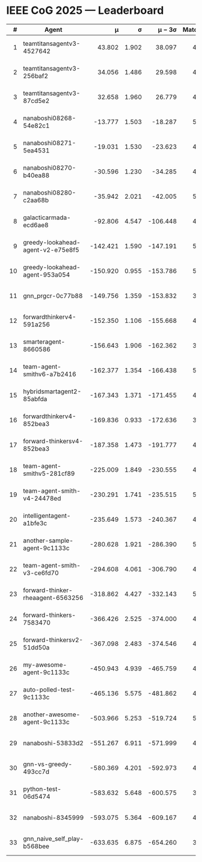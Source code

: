 # IEEE CoG 2025 — Leaderboard

| # | Agent | μ | σ | μ − 3σ | Matches | Updated |
|---:|---|---:|---:|---:|---:|---|
| 1 | teamtitansagentv3-4527642 | 43.802 | 1.902 | 38.097 | 4436 | 2025-09-02 05:01 |
| 2 | teamtitansagentv3-256baf2 | 34.056 | 1.486 | 29.598 | 4734 | 2025-09-02 05:01 |
| 3 | teamtitansagentv3-87cd5e2 | 32.658 | 1.960 | 26.779 | 4878 | 2025-09-02 05:01 |
| 4 | nanaboshi08268-54e82c1 | -13.777 | 1.503 | -18.287 | 5180 | 2025-09-02 05:01 |
| 5 | nanaboshi08271-5ea4531 | -19.031 | 1.530 | -23.623 | 4920 | 2025-09-02 05:01 |
| 6 | nanaboshi08270-b40ea88 | -30.596 | 1.230 | -34.285 | 4960 | 2025-09-02 05:01 |
| 7 | nanaboshi08280-c2aa68b | -35.942 | 2.021 | -42.005 | 5220 | 2025-09-02 05:01 |
| 8 | galacticarmada-ecd6ae8 | -92.806 | 4.547 | -106.448 | 4600 | 2025-09-02 05:01 |
| 9 | greedy-lookahead-agent-v2-e75e8f5 | -142.421 | 1.590 | -147.191 | 5056 | 2025-09-02 05:01 |
| 10 | greedy-lookahead-agent-953a054 | -150.920 | 0.955 | -153.786 | 5076 | 2025-09-02 05:01 |
| 11 | gnn_prgcr-0c77b88 | -149.756 | 1.359 | -153.832 | 3880 | 2025-09-02 05:01 |
| 12 | forwardthinkerv4-591a256 | -152.350 | 1.106 | -155.668 | 4033 | 2025-09-02 05:01 |
| 13 | smarteragent-8660586 | -156.643 | 1.906 | -162.362 | 3952 | 2025-09-02 05:01 |
| 14 | team-agent-smithv6-a7b2416 | -162.377 | 1.354 | -166.438 | 5140 | 2025-09-02 05:01 |
| 15 | hybridsmartagent2-85abfda | -167.343 | 1.371 | -171.455 | 4140 | 2025-09-02 05:01 |
| 16 | forwardthinkerv4-852bea3 | -169.836 | 0.933 | -172.636 | 3887 | 2025-09-02 05:01 |
| 17 | forward-thinkersv4-852bea3 | -187.358 | 1.473 | -191.777 | 4207 | 2025-09-02 05:01 |
| 18 | team-agent-smithv5-281cf89 | -225.009 | 1.849 | -230.555 | 4860 | 2025-09-02 05:01 |
| 19 | team-agent-smith-v4-24478ed | -230.291 | 1.741 | -235.515 | 5300 | 2025-09-02 05:01 |
| 20 | intelligentagent-a1bfe3c | -235.649 | 1.573 | -240.367 | 4409 | 2025-09-02 05:01 |
| 21 | another-sample-agent-9c1133c | -280.628 | 1.921 | -286.390 | 5080 | 2025-09-02 05:01 |
| 22 | team-agent-smith-v3-ce6fd70 | -294.608 | 4.061 | -306.790 | 4860 | 2025-09-02 05:01 |
| 23 | forward-thinker-rheaagent-6563256 | -318.862 | 4.427 | -332.143 | 5008 | 2025-09-02 05:01 |
| 24 | forward-thinkers-7583470 | -366.426 | 2.525 | -374.000 | 4919 | 2025-09-02 05:01 |
| 25 | forward-thinkersv2-51dd50a | -367.098 | 2.483 | -374.546 | 4647 | 2025-09-02 05:01 |
| 26 | my-awesome-agent-9c1133c | -450.943 | 4.939 | -465.759 | 4760 | 2025-09-02 05:01 |
| 27 | auto-polled-test-9c1133c | -465.136 | 5.575 | -481.862 | 4800 | 2025-09-02 05:01 |
| 28 | another-awesome-agent-9c1133c | -503.966 | 5.253 | -519.724 | 5020 | 2025-09-02 05:01 |
| 29 | nanaboshi-53833d2 | -551.267 | 6.911 | -571.999 | 4260 | 2025-09-02 05:01 |
| 30 | gnn-vs-greedy-493cc7d | -580.369 | 4.201 | -592.973 | 4240 | 2025-09-02 05:01 |
| 31 | python-test-06d5474 | -583.632 | 5.648 | -600.575 | 3740 | 2025-09-02 05:01 |
| 32 | nanaboshi-8345999 | -593.075 | 5.364 | -609.167 | 4440 | 2025-09-02 05:01 |
| 33 | gnn_naive_self_play-b568bee | -633.635 | 6.875 | -654.260 | 3420 | 2025-09-02 05:01 |
